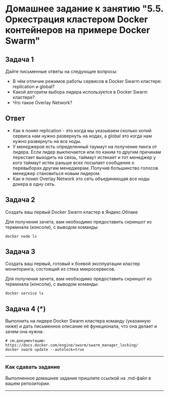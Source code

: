 # Домашнее задание к занятию "5.5. Оркестрация кластером Docker контейнеров на примере Docker Swarm"

## Задача 1

Дайте письменные ответы на следующие вопросы:

- В чём отличие режимов работы сервисов в Docker Swarm кластере: replication и global?
- Какой алгоритм выбора лидера используется в Docker Swarm кластере?
- Что такое Overlay Network?

## Ответ
- Как я понял replication - это когда мы указываем сколько копий сервиса нам нужно развернуть на нодах, а global это когда нам нужно развернуть на все ноды.
- У менеджеров есть определенный таумаут на получение пинга от лидера. Если лидер выключается или по каким то другим причинам перестает выходить на связь, таймаут истекает и тот менеджер у кого таймаут истек раньше всех посылает сообщение о перевыборах другим менеджерам. Получив большинство голосов менеджер становиться новым лидером.
- Как я понял Overlay Network это сеть объединяющая все ноды докера в одну сеть.


## Задача 2

Создать ваш первый Docker Swarm кластер в Яндекс.Облаке

Для получения зачета, вам необходимо предоставить скриншот из терминала (консоли), с выводом команды:
```
docker node ls
```

## Задача 3

Создать ваш первый, готовый к боевой эксплуатации кластер мониторинга, состоящий из стека микросервисов.

Для получения зачета, вам необходимо предоставить скриншот из терминала (консоли), с выводом команды:
```
docker service ls
```

## Задача 4 (*)

Выполнить на лидере Docker Swarm кластера команду (указанную ниже) и дать письменное описание её функционала, что она делает и зачем она нужна:
```
# см.документацию: https://docs.docker.com/engine/swarm/swarm_manager_locking/
docker swarm update --autolock=true
```


---

### Как сдавать задание

Выполненное домашнее задание пришлите ссылкой на .md-файл в вашем репозитории.

---
